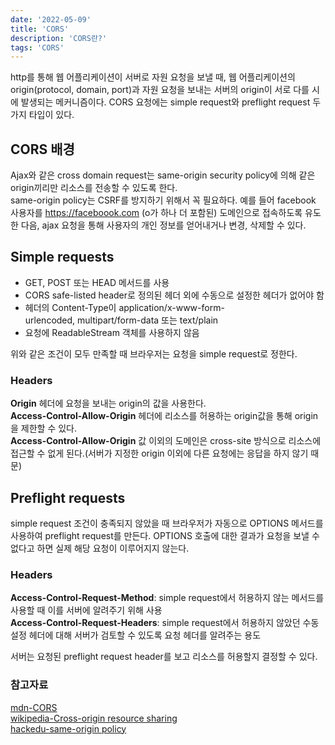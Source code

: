 ```yaml
---
date: '2022-05-09'
title: 'CORS'
description: 'CORS란?'
tags: 'CORS'
---
```


http를 통해 웹 어플리케이션이 서버로 자원 요청을 보낼 때, 웹 어플리케이션의 origin(protocol, domain, port)과 자원 요청을 보내는 서버의 origin이 서로 다를 시에 발생되는 메커니즘이다.
CORS 요청에는 simple request와 preflight request 두 가지 타입이 있다.<br />

## CORS 배경

Ajax와 같은 cross domain request는 same-origin security policy에 의해 같은 origin끼리만 리소스를 전송할 수 있도록 한다.<br />
same-origin policy는 CSRF를 방지하기 위해서 꼭 필요하다. 예를 들어 facebook 사용자를 https://faceboook.com (o가 하나 더 포함된) 도메인으로 접속하도록 유도한 다음, ajax 요청을 통해 사용자의 개인 정보를 얻어내거나 변경, 삭제할 수 있다.

## Simple requests

- GET, POST 또는 HEAD 메서드를 사용
- CORS safe-listed header로 정의된 헤더 외에 수동으로 설정한 헤더가 없어야 함
- 헤더의 Content-Type이 application/x-www-form-urlencoded, multipart/form-data 또는 text/plain
- 요청에 ReadableStream 객체를 사용하지 않음

위와 같은 조건이 모두 만족할 때 브라우저는 요청을 simple request로 정한다.

### Headers

**Origin** 헤더에 요청을 보내는 origin의 값을 사용한다.<br />
**Access-Control-Allow-Origin** 헤더에 리소스를 허용하는 origin값을 통해 origin을 제한할 수 있다.<br />
**Access-Control-Allow-Origin** 값 이외의 도메인은 cross-site 방식으로 리소스에 접근할 수 없게 된다.(서버가 지정한 origin 이외에 다른 요청에는 응답을 하지 않기 때문)<br />

## Preflight requests

simple request 조건이 충족되지 않았을 때 브라우저가 자동으로 OPTIONS 메서드를 사용하여 preflight request를 만든다.
OPTIONS 호출에 대한 결과가 요청을 보낼 수 없다고 하면 실제 해당 요청이 이루어지지 않는다.

### Headers

**Access-Control-Request-Method**: simple request에서 허용하지 않는 메서드를 사용할 때 이를 서버에 알려주기 위해 사용<br />
**Access-Control-Request-Headers**: simple request에서 허용하지 않았던 수동 설정 헤더에 대해 서버가 검토할 수 있도록 요청 헤더를 알려주는 용도<br />

서버는 요청된 preflight request header를 보고 리소스를 허용할지 결정할 수 있다.

### 참고자료

[mdn-CORS](https://developer.mozilla.org/en-US/docs/Web/HTTP/CORS)<br/>
[wikipedia-Cross-origin resource sharing](https://en.wikipedia.org/wiki/Cross-origin_resource_sharing)<br />
[hackedu-same-origin policy](https://www.hackedu.com/blog/same-origin-policy-and-cross-origin-resource-sharing-cors)
